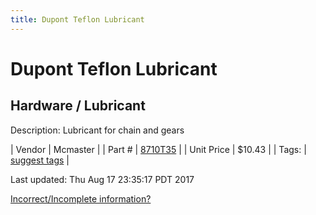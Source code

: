 ```yaml
---
title: Dupont Teflon Lubricant
---
```


# Dupont Teflon Lubricant
## Hardware / Lubricant
Description: 	Lubricant for chain and gears 

| Vendor | Mcmaster | 
| Part # | [8710T35](https://www.mcmaster.com/#8710T35) | 
| Unit Price | $10.43 | 
| Tags: | [suggest tags](https://docs.google.com/forms/d/e/1FAIpQLSeWyY8v3RgOty-MyWmh9U0iivNYN_molChYyS-0U-o-kOAv_g/viewform) | 

Last updated: Thu Aug 17 23:35:17 PDT 2017

 [Incorrect/Incomplete information?](https://docs.google.com/forms/d/e/1FAIpQLSeWyY8v3RgOty-MyWmh9U0iivNYN_molChYyS-0U-o-kOAv_g/viewform)